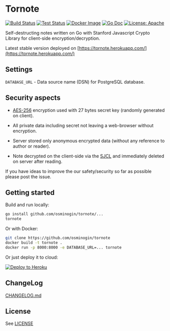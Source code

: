 # Tornote 

[![Build Status](https://github.com/osminogin/tornote/workflows/Builds/badge.svg?branch=master)](https://github.com/osminogin/tornote/actions?query=workflow%3ABuilds) [![Test Status](https://github.com/osminogin/tornote/workflows/Tests/badge.svg?branch=master)](https://github.com/osminogin/tornote/actions?query=workflow%3ATests) [![Docker Image](https://github.com/osminogin/tornote/workflows/Docker/badge.svg?branch=master)](https://github.com/osminogin/tornote/actions?query=workflow%3ADocker) [![Go Doc](https://godoc.org/github.com/osminogin/tornote?status.svg)](http://godoc.org/github.com/osminogin/tornote) [![License: Apache](https://img.shields.io/badge/License-Apache-black.svg)](https://raw.githubusercontent.com/osminogin/tornote/master/LICENSE)

Self-destructing notes written on Go with Stanford Javascript Crypto Library for client-side encryption/decryption.

Latest stable version deployed on [https://tornote.herokuapp.com/](https://tornote.herokuapp.com/)

## Settings

``DATABASE_URL`` - Data source name (DSN) for PostgreSQL database.

## Security aspects

- [AES-256](https://en.wikipedia.org/wiki/Advanced_Encryption_Standard) encryption used with 27 bytes secret key (randomly generated on client).

- All private data including secret not leaving a web-browser without encryption.

- Server stored only anonymous encrypted data (without any reference to author or reader).
 
- Note decrypted on the client-side via the [SJCL](https://crypto.stanford.edu/sjcl/) and immediately deleted on server after reading.

If you have ideas to improve the our safety/security so far as possible please post the issue.

## Getting started

Build and run locally:

```bash
go install github.com/osminogin/tornote/...
tornote
```

Or with Docker:

```bash
git clone https://github.com/osminogin/tornote
docker build -t tornote .
docker run -p 8000:8000 -e DATABASE_URL=... tornote
```

Or just deploy it to cloud:

[![Deploy to Heroku](https://www.herokucdn.com/deploy/button.svg)](https://heroku.com/deploy?template=https://github.com/osminogin/tornote)


## ChangeLog

[CHANGELOG.md](https://raw.githubusercontent.com/osminogin/tornote/master/CHANGELOG.md)

## License

See [LICENSE](https://raw.githubusercontent.com/osminogin/tornote/master/LICENSE)
